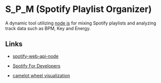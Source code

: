 # S_P_M (Spotify Playlist Organizer)
A dynamic tool utilizing [node js](https://nodejs.org/en/about) for mixing Spotify playlists and analyzing track data such as BPM, Key and Energy.
## Links
- [spotify-web-api-node](https://github.com/thelinmichael/spotify-web-api-node)

- [Spotify For Developers](https://developer.spotify.com/)

- [camelot wheel visualization](https://mixedinkey.com/camelot-wheel/)